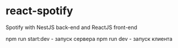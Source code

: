 # react-spotify
Spotify with NestJS back-end and ReactJS front-end


npm run start:dev - запуск сервера
npm run dev - запуск клиента
